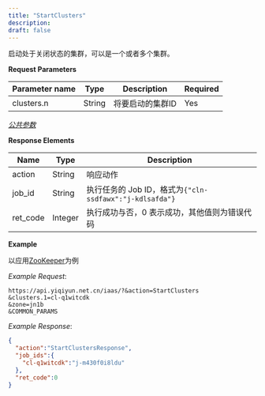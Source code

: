 ```yaml
---
title: "StartClusters"
description: 
draft: false
---
```




启动处于关闭状态的集群，可以是一个或者多个集群。

**Request Parameters**

| Parameter name | Type | Description | Required |
| --- | --- | --- | --- |
| clusters.n | String | 将要启动的集群ID | Yes |

[_公共参数_](../../../../parameters/)

**Response Elements**

| Name | Type | Description |
| --- | --- | --- |
| action | String | 响应动作 |
| job_id | String | 执行任务的 Job ID，格式为`{"cln-ssdfawx":"j-kdlsafda"}` |
| ret_code | Integer | 执行成功与否，0 表示成功，其他值则为错误代码 |

**Example**

以应用[ZooKeeper](http://appcenter.yiqiyun.net.cn/apps/app-tg3lbp0a?name=ZooKeeper)为例

_Example Request_:

```
https://api.yiqiyun.net.cn/iaas/?&action=StartClusters
&clusters.1=cl-q1witcdk
&zone=jn1b
&COMMON_PARAMS
```

_Example Response_:

```json
{
  "action":"StartClustersResponse",
  "job_ids":{
    "cl-q1witcdk":"j-m430f0i8ldu"
  },
  "ret_code":0
}
```


